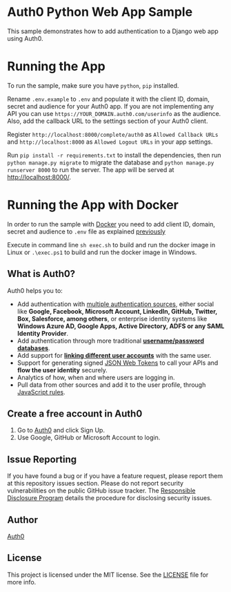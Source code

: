 # Auth0 Python Web App Sample

This sample demonstrates how to add authentication to a Django web app using Auth0.

# Running the App

To run the sample, make sure you have `python`, `pip` installed.

Rename `.env.example` to `.env` and populate it with the client ID, domain, secret and audience for your
Auth0 app. If you are not implementing any API you can use `https://YOUR_DOMAIN.auth0.com/userinfo` as the audience.
Also, add the callback URL to the settings section of your Auth0 client.

Register `http://localhost:8000/complete/auth0` as `Allowed Callback URLs` and `http://localhost:8000`
as `Allowed Logout URLs` in your app settings.

Run `pip install -r requirements.txt` to install the dependencies, then run `python manage.py migrate` to migrate the
database and `python manage.py runserver 8000` to run the server.
The app will be served at [http://localhost:8000/](http://localhost:8000/).

# Running the App with Docker

In order to run the sample with [Docker](https://www.docker.com/) you need to add client ID, domain, secret and audience to `.env` file as explained [previously](#running-the-app)

Execute in command line `sh exec.sh` to build and run the docker image in Linux or `.\exec.ps1` to build and run the docker image 
in Windows.

## What is Auth0?

Auth0 helps you to:

* Add authentication with [multiple authentication sources](https://docs.auth0.com/identityproviders),
either social like **Google, Facebook, Microsoft Account, LinkedIn, GitHub, Twitter, Box, Salesforce, among others**,
or enterprise identity systems like **Windows Azure AD, Google Apps, Active Directory,
ADFS or any SAML Identity Provider**.
* Add authentication through more traditional 
**[username/password databases](https://docs.auth0.com/mysql-connection-tutorial)**.
* Add support for **[linking different user accounts](https://docs.auth0.com/link-accounts)**
with the same user.
* Support for generating signed [JSON Web Tokens](https://docs.auth0.com/jwt) to call your APIs and
**flow the user identity** securely.
* Analytics of how, when and where users are logging in.
* Pull data from other sources and add it to the user profile, through [JavaScript rules](https://docs.auth0.com/rules).

## Create a free account in Auth0

1. Go to [Auth0](https://auth0.com) and click Sign Up.
2. Use Google, GitHub or Microsoft Account to login.

## Issue Reporting

If you have found a bug or if you have a feature request, please report them at this repository issues section.
Please do not report security vulnerabilities on the public GitHub issue tracker.
The [Responsible Disclosure Program](https://auth0.com/whitehat) details the procedure for disclosing security issues.

## Author

[Auth0](https://auth0.com)

## License

This project is licensed under the MIT license. See the [LICENSE](LICENSE) file for more info.
